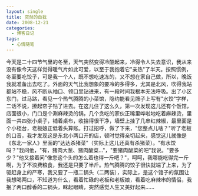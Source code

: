 ```yaml
---
layout: single
title: 突然的自我
date: 2008-12-21
categories:
  - 博客日记
tags:
  - 心情随笔
---
```


今天是二十四节气里的冬至，天气突然变得冷酷起来，冷得令人失去意识，我从来没有像今天这样觉得暖气片如此可爱，以至于我抱着它\"亲热\"了半天。按照惯例，冬至要吃饺子，可是我一个人，既不想吃速冻的，又不想在家自己做，所以，晚饭我就准备出去吃了。外面的天气比我想象的要冷的多得多，尤其是北风，吹得我站都站不稳，风不断从袖口、领口里钻进来，有一段时间我根本无法呼吸。出了小区东门，过马路，看见一个热气腾腾的小菜馆，隐约能看见牌子上写有\"水饺\"字样，二话不说，撩起帘子钻了进去。在这儿住了这么久，第一次发现这儿还有个饭馆，店面很小，门口是个涮麻辣烫的锅，几个贪吃的家伙正稀里哗啦地吃着麻辣烫，里面一共四张小桌子，铺着桌布，收拾得很干净，墙壁上挂了几串红辣椒，最里面是个小柜台，老板娘正低着头算账。打过招呼，做了下来，\"您整点儿啥？\"听了老板的口音，我才发现这是东北小两口开的店，顿时觉得亲切起来，感觉这儿就像是《东北一家人》里面的\"达达杀猪菜\"（实际上这儿还真有杀猪菜）。\"有水饺吗？\"我问他，\"有，猪肉大葱、猪肉酸菜...\"，\"要猪肉酸菜的吧\"我说。\"要多少？\"他又接着问\"像您这个头的怎么着也得一斤吧？\"，呵呵，我哪能吃得完一斤啊，为了不浪费粮食，我还是只要了半斤。热气腾腾的饺子很快就端了上来，为了驱赶身上的严寒，我又要了一瓶二锅头（二两装），实际上，是这个馆子的氛围让我想喝两口，不知道为什么，看着忙碌的老板和老板娘，看着吃麻辣串的情侣，我抿了两口醇香的二锅头，眯起眼睛，突然感觉人生又美好起来......
